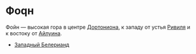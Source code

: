 # Фоqн

Фойн — высокая гора в центре [Дортониона](Дортонион.md), к западу от устья
[Ривиля](Ривиль.md) и к востоку от [Айлуина](Айлуин.md).


*   [Западный Белерианд](Западный%20Белерианд.md)
